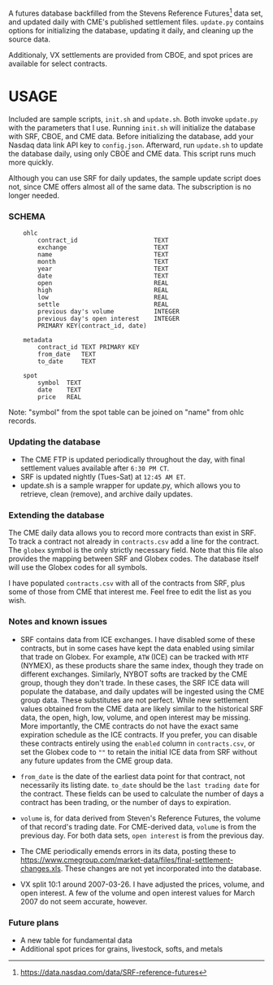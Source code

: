 A futures database backfilled from the Stevens Reference Futures[^1] data set, and updated daily with CME's published settlement files. `update.py` contains options for initializing the database, updating it daily, and cleaning up the source data.

Additionaly, VX settlements are provided from CBOE, and spot prices are available for select contracts.

# USAGE

Included are sample scripts, `init.sh` and `update.sh`. Both invoke `update.py` with the parameters that I use. Running `init.sh` will initialize the database with SRF, CBOE, and CME data. Before initializing the database, add your Nasdaq data link API key to `config.json`. Afterward, run `update.sh` to update the database daily, using only CBOE and CME data. This script runs much more quickly.

Although you can use SRF for daily updates, the sample update script does not, since CME offers almost all of the same data. The subscription is no longer needed.

### SCHEMA

```
    ohlc
        contract_id                     TEXT
        exchange                        TEXT
        name                            TEXT
        month                           TEXT
        year                            TEXT
        date                            TEXT
        open                            REAL
        high                            REAL
        low                             REAL
        settle                          REAL
        previous day's volume           INTEGER
        previous day's open interest    INTEGER
        PRIMARY KEY(contract_id, date)  

    metadata
        contract_id TEXT PRIMARY KEY
        from_date   TEXT
        to_date     TEXT

    spot
        symbol  TEXT
        date    TEXT
        price   REAL
```

Note: "symbol" from the spot table can be joined on "name" from ohlc records.

### Updating the database

- The CME FTP is updated periodically throughout the day, with final settlement values available after `6:30 PM CT`.
- SRF is updated nightly (Tues-Sat) at `12:45 AM ET`.
- update.sh is a sample wrapper for update.py, which allows you to retrieve, clean (remove), and archive daily updates.

### Extending the database

The CME daily data allows you to record more contracts than exist in SRF. To track a contract not already in `contracts.csv` add a line for the contract. The `globex` symbol is the only strictly necessary field. Note that this file also provides the mapping between SRF and Globex codes. The database itself will use the Globex codes for all symbols.

I have populated `contracts.csv` with all of the contracts from SRF, plus some of those from CME that interest me. Feel free to edit the list as you wish.

### Notes and known issues

- SRF contains data from ICE exchanges. I have disabled some of these contracts, but in some cases have kept the data enabled using similar that trade on Globex. For example, `ATW` (ICE) can be tracked with `MTF` (NYMEX), as these products share the same index, though they trade on different exchanges. Similarly, NYBOT softs are tracked by the CME group, though they don't trade. In these cases, the SRF ICE data will populate the database, and daily updates will be ingested using the CME group data. These substitutes are not perfect. While new settlement values obtained from the CME data are likely similar to the historical SRF data, the open, high, low, volume, and open interest may be missing. More importantly, the CME contracts do not have the exact same expiration schedule as the ICE contracts. If you prefer, you can disable these contracts entirely using the `enabled` column in `contracts.csv`, or set the Globex code to `""` to retain the initial ICE data from SRF without any future updates from the CME group data.

- `from_date` is the date of the earliest data point for that contract, not necessarily its listing date. `to_date` should be the `last trading date` for the contract. These fields can be used to calculate the number of days a contract has been trading, or the number of days to expiration.

- `volume` is, for data derived from Steven's Reference Futures, the volume of that record's trading date. For CME-derived data, `volume` is from the previous day. For both data sets, `open interest` is from the previous day.

- The CME periodically emends errors in its data, posting these to https://www.cmegroup.com/market-data/files/final-settlement-changes.xls. These changes are not yet incorporated into the database.

- VX split 10:1 around 2007-03-26. I have adjusted the prices, volume, and open interest. A few of the volume and open interest values for March 2007 do not seem accurate, however.

### Future plans

- A new table for fundamental data
- Additional spot prices for grains, livestock, softs, and metals

[^1]: https://data.nasdaq.com/data/SRF-reference-futures